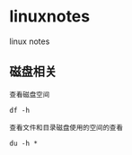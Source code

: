 # linuxnotes
linux notes

## 磁盘相关

`查看磁盘空间`

```shell
df -h
```

`查看文件和目录磁盘使用的空间的查看`

```shell
du -h *
```
